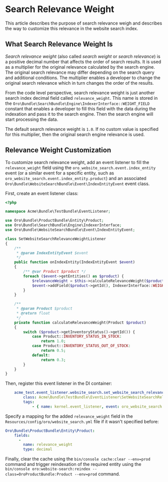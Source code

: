 # Search Relevance Weight

This article describes the purpose of search relevance weigh and describes the way to customize this relevance 
in the website search index.

## What Search Relevance Weight Is

_Search relevance weight_ (also called _search weight_ or _search relevance_) is a positive decimal number that affects the order of search results. It is used as a multiplier for the original relevance calculated by the search engine. 
The original search relevance may differ depending on the search query and additional conditions. The multiplier enables a developer to change the original search relevance which in turn changes the order of the results.

From the code level perspective, search relevance weight is just another search index decimal field called `relevance_weight`. This name is stored in the `Oro\Bundle\SearchBundle\Engine\IndexerInterface::WEIGHT_FIELD` constant that enables a developer to fill this field with the data during the indexation and pass it to the search engine. Then the search engine will start processing the data. 

The default search relevance weight is `1.0`. If no custom value is specified for this multiplier, then the original search engine relevance is used.

## Relevance Weight Customization

To customize search relevance weight, add an event listener to fill the `relevance_weight` field using the `oro_website_search.event.index_entity` event (or a similar event for a specific entity, such as `oro_website_search.event.index_entity.product`) and an associated `Oro\Bundle\WebsiteSearchBundle\Event\IndexEntityEvent` event class.

First, create an event listener class:

```php
<?php

namespace Acme\Bundle\TestBundle\EventListener;

use Oro\Bundle\ProductBundle\Entity\Product;
use Oro\Bundle\SearchBundle\Engine\IndexerInterface;
use Oro\Bundle\WebsiteSearchBundle\Event\IndexEntityEvent;

class SetWebsiteSearchRelevanceWeightListener
{
    /**
     * @param IndexEntityEvent $event
     */
    public function onIndexEntity(IndexEntityEvent $event)
    {
        /** @var Product $product */
        foreach ($event->getEntities() as $product) {
            $relevanceWeight = $this->calculateRelevanceWeight($product);
            $event->addField($product->getId(), IndexerInterface::WEIGHT_FIELD, $relevanceWeight);
        }
    }

    /**
     * @param Product $product
     * @return float
     */
    private function calculateRelevanceWeight(Product $product)
    {
        switch ($product->getInventoryStatus()->getId()) {
            case Product::INVENTORY_STATUS_IN_STOCK:
                return 1.0;
            case Product::INVENTORY_STATUS_OUT_OF_STOCK:
                return 0.5;
            default:
                return 0.3;
        }
    }
}
```

Then, register this event listener in the DI container:

```yml
    acme_test.event_listener.website_search.set_website_search_relevance_weight:
        class: Acme\Bundle\TestBundle\EventListener\SetWebsiteSearchRelevanceWeightListener
        tags:
            - { name: kernel.event_listener, event: oro_website_search.event.index_entity.product, method: onIndexEntity }
```

Specify a mapping for the added `relevance_weight` field in the `Resources/config/oro/website_search.yml` file if it wasn't specified before:

```yml
Oro\Bundle\ProductBundle\Entity\Product:
    fields:
      -
        name: relevance_weight
        type: decimal

```

Finally, clear the cache using the `bin/console cache:clear --env=prod` command and trigger reindexation 
of the required entity using the `bin/console oro:website-search:reindex --class=OroProductBundle:Product --env=prod` 
command. 
